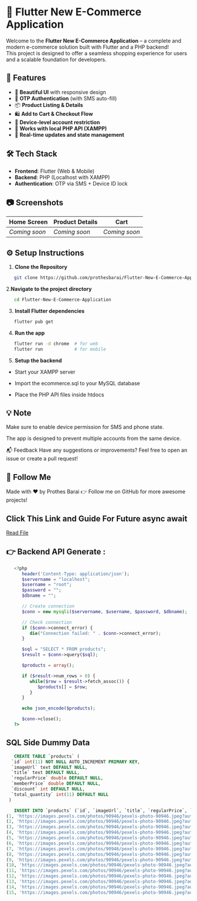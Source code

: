 # 🛒 Flutter New E-Commerce Application

Welcome to the **Flutter New E-Commerce Application** – a complete and modern e-commerce solution built with Flutter and a PHP backend!  
This project is designed to offer a seamless shopping experience for users and a scalable foundation for developers.

## 🚀 Features

- 📱 **Beautiful UI** with responsive design
- 🔐 **OTP Authentication** (with SMS auto-fill)
- 📦 **Product Listing & Details**
- 🛍️ **Add to Cart & Checkout Flow**
- 🔁 **Device-level account restriction**
- 📡 **Works with local PHP API (XAMPP)**
- 🔄 **Real-time updates and state management**

## 🛠️ Tech Stack

- **Frontend**: Flutter (Web & Mobile)
- **Backend**: PHP (Localhost with XAMPP)
- **Authentication**: OTP via SMS + Device ID lock

## 📷 Screenshots

| Home Screen | Product Details | Cart |
|-------------|------------------|------|
| *Coming soon* | *Coming soon* | *Coming soon* |

## ⚙️ Setup Instructions

1. **Clone the Repository**
```bash
   git clone https://github.com/prothesbarai/Flutter-New-E-Commerce-Application.git
```
2.**Navigate to the project directory**
```bash
   cd Flutter-New-E-Commerce-Application
```
3. **Install Flutter dependencies**
```bash
   flutter pub get
```
4. **Run the app**
```bash
   flutter run -d chrome  # for web
   flutter run            # for mobile
```

5. **Setup the backend**

- Start your XAMPP server

- Import the ecommerce.sql to your MySQL database

- Place the PHP API files inside htdocs

## 💡 Note
Make sure to enable device permission for SMS and phone state.

The app is designed to prevent multiple accounts from the same device.

📬 Feedback
Have any suggestions or improvements? Feel free to open an issue or create a pull request!

## 🔗 Follow Me
Made with ❤️ by Prothes Barai
👉 Follow me on GitHub for more awesome projects!


## Click This Link and Guide For Future async await
[Read File](https://github.com/prothesbarai/Flutter-New-E-Commerce-Application/blob/main/Future_Async_Await_Guide_Bangla.md)






## 👉 Backend API Generate :
```php
   <?php
      header('Content-Type: application/json');
      $servername = "localhost";
      $username = "root";
      $password = "";
      $dbname = "";

      // Create connection
      $conn = new mysqli($servername, $username, $password, $dbname);

      // Check connection
      if ($conn->connect_error) {
         die("Connection failed: " . $conn->connect_error);
      }

      $sql = "SELECT * FROM products";
      $result = $conn->query($sql);

      $products = array();

      if ($result->num_rows > 0) {
         while($row = $result->fetch_assoc()) {
            $products[] = $row;
         }
      }

      echo json_encode($products);

      $conn->close();
   ?>

```


## SQL Side Dummy Data 
```sql
   CREATE TABLE `products` (
  `id` int(11) NOT NULL AUTO_INCREMENT PRIMARY KEY,
  `imageUrl` text DEFAULT NULL,
  `title` text DEFAULT NULL,
  `regularPrice` double DEFAULT NULL,
  `memberPrice` double DEFAULT NULL,
  `discount` int DEFAULT NULL,
  `total_quantity` int(11) DEFAULT NULL
 )
```

```sql
   INSERT INTO `products` (`id`, `imageUrl`, `title`, `regularPrice`, `memberPrice`, `discount`, `total_quantity`) VALUES
(1, 'https://images.pexels.com/photos/90946/pexels-photo-90946.jpeg?auto=compress&cs=tinysrgb&w=600', 'Product design is the process of creating or improving products to meet user needs and business goals', 100, 90, 10, 5),
(2, 'https://images.pexels.com/photos/90946/pexels-photo-90946.jpeg?auto=compress&cs=tinysrgb&w=600', 'Product design is the process of creating or improving products to meet user needs and business goals', 150, 135, 10, 8),
(3, 'https://images.pexels.com/photos/90946/pexels-photo-90946.jpeg?auto=compress&cs=tinysrgb&w=600', 'Product design is the process of creating or improving products to meet user needs and business goals', 200, 180, 10, 3),
(4, 'https://images.pexels.com/photos/90946/pexels-photo-90946.jpeg?auto=compress&cs=tinysrgb&w=600', 'Product design is the process of creating or improving products to meet user needs and business goals', 120, 110, 8, 10),
(5, 'https://images.pexels.com/photos/90946/pexels-photo-90946.jpeg?auto=compress&cs=tinysrgb&w=600', 'Product design is the process of creating or improving products to meet user needs and business goals', 250, 200, 20, 2),
(6, 'https://images.pexels.com/photos/90946/pexels-photo-90946.jpeg?auto=compress&cs=tinysrgb&w=600', 'Product design is the process of creating or improving products to meet user needs and business goals', 300, 270, 10, 7),
(7, 'https://images.pexels.com/photos/90946/pexels-photo-90946.jpeg?auto=compress&cs=tinysrgb&w=600', 'Product design is the process of creating or improving products to meet user needs and business goals', 180, 160, 11, 4),
(8, 'https://images.pexels.com/photos/90946/pexels-photo-90946.jpeg?auto=compress&cs=tinysrgb&w=600', 'Product design is the process of creating or improving products to meet user needs and business goals', 220, 210, 40, 6),
(9, 'https://images.pexels.com/photos/90946/pexels-photo-90946.jpeg?auto=compress&cs=tinysrgb&w=600', 'Product design is the process of creating or improving products to meet user needs and business goals', 130, 120, 70, 9),
(10, 'https://images.pexels.com/photos/90946/pexels-photo-90946.jpeg?auto=compress&cs=tinysrgb&w=600', 'Product design is the process of creating or improving products to meet user needs and business goals', 90, 85, 50, 12),
(11, 'https://images.pexels.com/photos/90946/pexels-photo-90946.jpeg?auto=compress&cs=tinysrgb&w=600', 'Product design is the process of creating or improving products to meet user needs and business goals', 140, 130, 71, 11),
(12, 'https://images.pexels.com/photos/90946/pexels-photo-90946.jpeg?auto=compress&cs=tinysrgb&w=600', 'Product design is the process of creating or improving products to meet user needs and business goals', 170, 150, 11, 1),
(13, 'https://images.pexels.com/photos/90946/pexels-photo-90946.jpeg?auto=compress&cs=tinysrgb&w=600', 'Product design is the process of creating or improving products to meet user needs and business goals', 160, 140, 12, 3),
(14, 'https://images.pexels.com/photos/90946/pexels-photo-90946.jpeg?auto=compress&cs=tinysrgb&w=600', 'Product design is the process of creating or improving products to meet user needs and business goals', 190, 175, 7, 6),
(15, 'https://images.pexels.com/photos/90946/pexels-photo-90946.jpeg?auto=compress&cs=tinysrgb&w=600', 'Product design is the process of creating or improving products to meet user needs and business goals', 210, 190, 9, 5);
```
